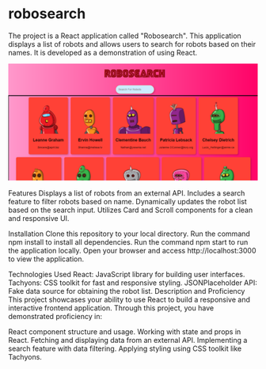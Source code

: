 # robosearch

The project is a React application called "Robosearch". This application displays a list of robots and allows users to search for robots based on their names. It is developed as a demonstration of using React.

![Preview](preview.png)

Features
Displays a list of robots from an external API.
Includes a search feature to filter robots based on name.
Dynamically updates the robot list based on the search input.
Utilizes Card and Scroll components for a clean and responsive UI.

Installation
Clone this repository to your local directory.
Run the command npm install to install all dependencies.
Run the command npm start to run the application locally.
Open your browser and access http://localhost:3000 to view the application.

Technologies Used
React: JavaScript library for building user interfaces.
Tachyons: CSS toolkit for fast and responsive styling.
JSONPlaceholder API: Fake data source for obtaining the robot list.
Description and Proficiency
This project showcases your ability to use React to build a responsive and interactive frontend application. Through this project, you have demonstrated proficiency in:

React component structure and usage.
Working with state and props in React.
Fetching and displaying data from an external API.
Implementing a search feature with data filtering.
Applying styling using CSS toolkit like Tachyons.